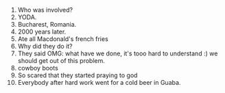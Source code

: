 1. Who was involved?
2. YODA.
3. Bucharest, Romania.
4. 2000 years later.
5. Ate all Macdonald's french fries 
6. Why did they do it?
7. They said OMG: what have we done, it's tooo hard to understand :) we should get out of this problem.
8. cowboy boots
9. So scared that they started praying to god
10. Everybody after hard work went for a cold beer in Guaba.
